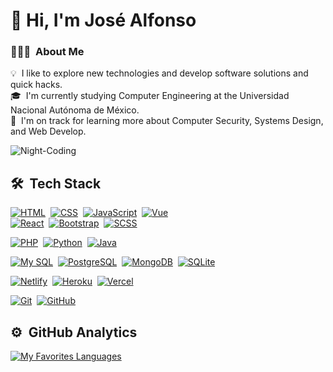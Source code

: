 # 👋 Hi, I'm José Alfonso

### 👨🏻‍💻 &nbsp;About Me

💡 &nbsp;I like to explore new technologies and develop software solutions and quick hacks.\
🎓 &nbsp;I'm currently studying Computer Engineering at the Universidad Nacional Autónoma de México.\
🌱 &nbsp;I'm on track for learning more about Computer Security, Systems Design, and Web Develop.&nbsp;

<!-- 📄 &nbsp;Please have a look at my [Resume](#) for more details about me. I'm open to feedback and suggestions! -->

![Night-Coding](https://user-images.githubusercontent.com/55705793/122296957-a3ad0500-cec0-11eb-82ec-35aef6f871e1.gif)

## 🛠 &nbsp;Tech Stack

[![HTML](https://img.shields.io/badge/HTML5-E34F26?style=for-the-badge&logo=html5&logoColor=white)](#!)&nbsp;
[![CSS](https://img.shields.io/badge/CSS3-1572B6?style=for-the-badge&logo=css3&logoColor=white)](#!)&nbsp;
[![JavaScript](https://img.shields.io/badge/JavaScript-F7DF1E?style=for-the-badge&logo=javascript&logoColor=black)](#!)&nbsp;
[![Vue](https://img.shields.io/badge/Vue.js-35495E?style=for-the-badge&logo=vue.js&logoColor=4FC08D)](#!)\
[![React](https://img.shields.io/badge/React-20232A?style=for-the-badge&logo=react&logoColor=61DAFB)](#!)&nbsp;
[![Bootstrap](https://img.shields.io/badge/Bootstrap-563D7C?style=for-the-badge&logo=bootstrap&logoColor=white)](#!)&nbsp;
[![SCSS](https://img.shields.io/badge/Sass-CC6699?style=for-the-badge&logo=sass&logoColor=white)](#!)&nbsp;

[![PHP](https://img.shields.io/badge/PHP-777BB4?style=for-the-badge&logo=php&logoColor=white)](#!)&nbsp;
[![Python](https://img.shields.io/badge/Python-3776AB?style=for-the-badge&logo=python&logoColor=white)](#!)&nbsp;
[![Java](https://img.shields.io/badge/Java-ED8B00?style=for-the-badge&logo=java&logoColor=white)](#!)&nbsp;

[![My SQL](https://img.shields.io/badge/MySQL-05122A?style=for-the-badge&logo=mysql)](#!)&nbsp;
[![PostgreSQL](https://img.shields.io/badge/PostgreSQL-316192?style=for-the-badge&logo=postgresql&logoColor=white)](#!)&nbsp;
[![MongoDB](https://img.shields.io/badge/MongoDB-4EA94B?style=for-the-badge&logo=mongodb&logoColor=white)](#!)&nbsp;
[![SQLite](https://img.shields.io/badge/SQLite-07405E?style=for-the-badge&logo=sqlite&logoColor=white)](#!)&nbsp;

[![Netlify](https://img.shields.io/badge/Netlify-00C7B7?style=for-the-badge&logo=netlify&logoColor=white)](#!)&nbsp;
[![Heroku](https://img.shields.io/badge/Heroku-430098?style=for-the-badge&logo=heroku&logoColor=white)](#!)&nbsp;
[![Vercel](https://img.shields.io/badge/Vercel-white?style=for-the-badge&logo=vercel&logoColor=black)](#!)&nbsp;

[![Git](https://img.shields.io/badge/-Git-05122A?style=for-the-badge&logo=git)](#!)&nbsp;
[![GitHub](https://img.shields.io/badge/GitHub-100000?style=for-the-badge&logo=github&logoColor=white)](#!)&nbsp;

## ⚙️ &nbsp;GitHub Analytics

<!-- [![My Github Statistics](https://github-readme-stats-eight-theta.vercel.app/api?username=MtzAlfonso96&show_icons=true&theme=react&include_all_commits=true&count_private=true&hide=contribs)](#!) -->

[![My Favorites Languages](https://github-readme-stats-eight-theta.vercel.app/api/top-langs/?username=dorixdev&layout=compact&langs_count=6&theme=react)](#!)

